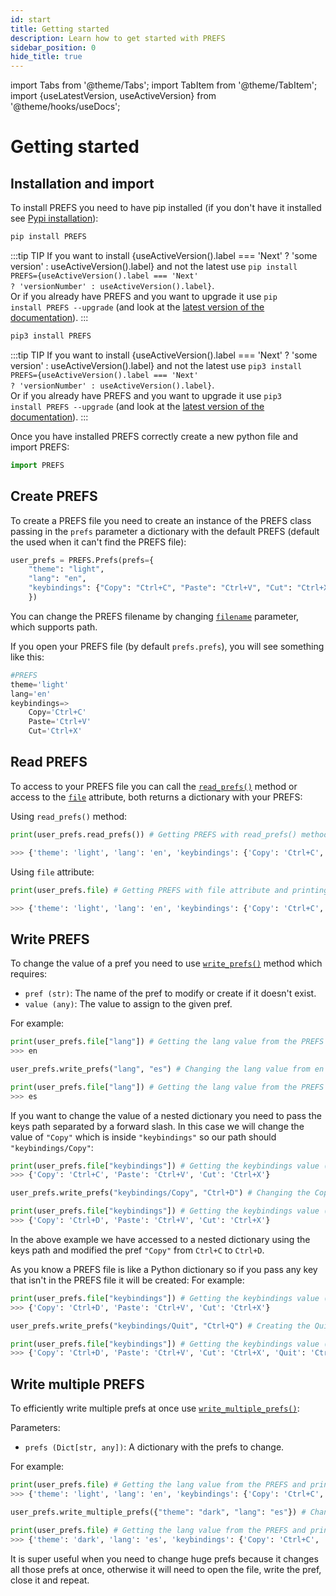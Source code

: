 ```yaml
---
id: start
title: Getting started
description: Learn how to get started with PREFS
sidebar_position: 0
hide_title: true
---
```

import Tabs from '@theme/Tabs';
import TabItem from '@theme/TabItem';
import {useLatestVersion, useActiveVersion} from '@theme/hooks/useDocs';

# Getting started

## Installation and import

To install PREFS you need to have pip installed (if you don't have it installed see [Pypi installation](https://pip.pypa.io/en/stable/installation/)):

<Tabs groupId="operating-systems">
<TabItem value="windows" label="Windows" default>

```bash
pip install PREFS
```        
:::tip TIP
<span>If you want to install {useActiveVersion().label === 'Next' ? 'some version' : useActiveVersion().label} and not the latest use </span><code>pip install PREFS={useActiveVersion().label === 'Next' ? 'versionNumber' : useActiveVersion().label}</code>.  
Or if you already have PREFS and you want to upgrade it use <code>pip install PREFS --upgrade</code> (and look at the <a href='https://patitotective.github.io./'>latest version of the documentation</a>).
:::

</TabItem>
<TabItem value="linux" label="Linux and MacOs">

```bash
pip3 install PREFS
```
:::tip TIP
<span>If you want to install {useActiveVersion().label === 'Next' ? 'some version' : useActiveVersion().label} and not the latest use </span><code>pip3 install PREFS={useActiveVersion().label === 'Next' ? 'versionNumber' : useActiveVersion().label}</code>.  
Or if you already have PREFS and you want to upgrade it use <code>pip3 install PREFS --upgrade</code> (and look at the <a href='https://patitotective.github.io./'>latest version of the documentation</a>).
:::

</TabItem>
</Tabs>

Once you have installed PREFS correctly create a new python file and import PREFS:
```python
import PREFS
```

## Create PREFS
To create a PREFS file you need to create an instance of the PREFS class passing in the `prefs` parameter a dictionary with the default PREFS (default the used when it can't find the PREFS file):

```python
user_prefs = PREFS.Prefs(prefs={
    "theme": "light",
    "lang": "en",
    "keybindings": {"Copy": "Ctrl+C", "Paste": "Ctrl+V", "Cut": "Ctrl+X"}
    })
```

You can change the PREFS filename by changing [`filename`](./api/prefs-class#init) parameter, which supports path.

If you open your PREFS file (by default `prefs.prefs`), you will see something like this:

```python
#PREFS
theme='light'
lang='en'
keybindings=>
    Copy='Ctrl+C'
    Paste='Ctrl+V'
    Cut='Ctrl+X'
```

## Read PREFS
To access to your PREFS file you can call the [`read_prefs()`](./api/prefs-class/#read_prefs) method or access to the [`file`](./api/prefs-class/#file) attribute, both returns a dictionary with your PREFS:

Using `read_prefs()` method:

```python
print(user_prefs.read_prefs()) # Getting PREFS with read_prefs() method and printing it

>>> {'theme': 'light', 'lang': 'en', 'keybindings': {'Copy': 'Ctrl+C', 'Paste': 'Ctrl+V', 'Cut': 'Ctrl+X'}}
```

Using `file` attribute:

```python
print(user_prefs.file) # Getting PREFS with file attribute and printing it

>>> {'theme': 'light', 'lang': 'en', 'keybindings': {'Copy': 'Ctrl+C', 'Paste': 'Ctrl+V', 'Cut': 'Ctrl+X'}}
```

## Write PREFS
To change the value of a pref you need to use [`write_prefs()`](./api/prefs-class/#write_prefs) method which requires:

-   `pref (str)`: The name of the pref to modify or create if it doesn't exist.
-   `value (any)`: The value to assign to the given pref.

For example:

```python
print(user_prefs.file["lang"]) # Getting the lang value from the PREFS and printing it
>>> en

user_prefs.write_prefs("lang", "es") # Changing the lang value from en to es

print(user_prefs.file["lang"]) # Getting the lang value from the PREFS and printing it
>>> es
```

If you want to change the value of a nested dictionary you need to pass the keys path separated by a forward slash.
In this case we will change the value of `"Copy"` which is inside `"keybindings"` so our path should `"keybindings/Copy"`:   

```python
print(user_prefs.file["keybindings"]) # Getting the keybindings value (which is a dictionary) from the PREFS and printing it
>>> {'Copy': 'Ctrl+C', 'Paste': 'Ctrl+V', 'Cut': 'Ctrl+X'}

user_prefs.write_prefs("keybindings/Copy", "Ctrl+D") # Changing the Copy value inside the dictionary keybindings inside the PREFS file from Ctrl+C to Ctrl+D

print(user_prefs.file["keybindings"]) # Getting the keybindings value (which is a dictionary) from the PREFS and printing it
>>> {'Copy': 'Ctrl+D', 'Paste': 'Ctrl+V', 'Cut': 'Ctrl+X'}
```

In the above example we have accessed to a nested dictionary using the keys path and modified the pref `"Copy"` from `Ctrl+C` to `Ctrl+D`.

As you know a PREFS file is like a Python dictionary so if you pass any key that isn't in the PREFS file it will be created:
For example:

```python
print(user_prefs.file["keybindings"]) # Getting the keybindings value (which is a dictionary) from the PREFS and printing it
>>> {'Copy': 'Ctrl+D', 'Paste': 'Ctrl+V', 'Cut': 'Ctrl+X'}

user_prefs.write_prefs("keybindings/Quit", "Ctrl+Q") # Creating the Quit pref inside keybindings dictionary inside the PREFS file with Ctrl+Q as value

print(user_prefs.file["keybindings"]) # Getting the keybindings value (which is a dictionary) from the PREFS and printing it
>>> {'Copy': 'Ctrl+D', 'Paste': 'Ctrl+V', 'Cut': 'Ctrl+X', 'Quit': 'Ctrl+Q'}
```

## Write multiple PREFS
To efficiently write multiple prefs at once use [`write_multiple_prefs()`](./api/prefs-class/#write_multiple_prefs):

Parameters:
- `prefs (Dict[str, any])`: A dictionary with the prefs to change.

For example:
```python
print(user_prefs.file) # Getting the lang value from the PREFS and printing it
>>> {'theme': 'light', 'lang': 'en', 'keybindings': {'Copy': 'Ctrl+C', 'Paste': 'Ctrl+V', 'Cut': 'Ctrl+X'}}

user_prefs.write_multiple_prefs({"theme": "dark", "lang": "es"}) # Changing the lang value from en to es

print(user_prefs.file) # Getting the lang value from the PREFS and printing it
>>> {'theme': 'dark', 'lang': 'es', 'keybindings': {'Copy': 'Ctrl+C', 'Paste': 'Ctrl+V', 'Cut': 'Ctrl+X'}}
```
It is super useful when you need to change huge prefs because it changes all those prefs at once, otherwise it will need to open the file, write the pref, close it and repeat.
